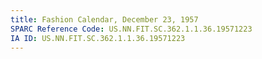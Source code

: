 ```yaml
---
title: Fashion Calendar, December 23, 1957
SPARC Reference Code: US.NN.FIT.SC.362.1.1.36.19571223
IA ID: US.NN.FIT.SC.362.1.1.36.19571223
---
```

